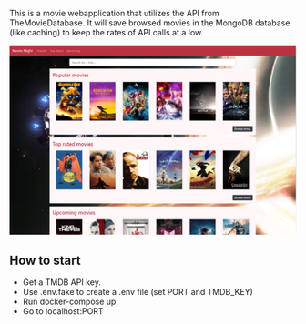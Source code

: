 This is a movie webapplication that utilizes the API from TheMovieDatabase. It will save browsed movies in the MongoDB database (like caching) to keep the rates of API calls at a low.

![app](https://github.com/freddjah/movienight/blob/master/app.PNG)

## How to start
* Get a TMDB API key.
* Use .env.fake to create a .env file (set PORT and TMDB_KEY)
* Run docker-compose up
* Go to localhost:PORT
